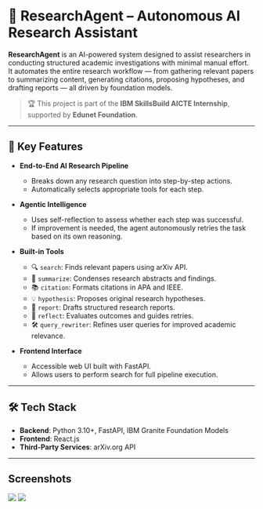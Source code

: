 # 🧠 ResearchAgent – Autonomous AI Research Assistant

**ResearchAgent** is an AI-powered system designed to assist researchers in conducting structured academic investigations with minimal manual effort. It automates the entire research workflow — from gathering relevant papers to summarizing content, generating citations, proposing hypotheses, and drafting reports — all driven by foundation models.

> 🏆 This project is part of the **IBM SkillsBuild AICTE Internship**, supported by **Edunet Foundation**.

---

## 🚀 Key Features

- **End-to-End AI Research Pipeline**
  - Breaks down any research question into step-by-step actions.
  - Automatically selects appropriate tools for each step.

- **Agentic Intelligence**
  - Uses self-reflection to assess whether each step was successful.
  - If improvement is needed, the agent autonomously retries the task based on its own reasoning.

- **Built-in Tools**
  - 🔍 `search`: Finds relevant papers using arXiv API.
  - 📄 `summarize`: Condenses research abstracts and findings.
  - 📚 `citation`: Formats citations in APA and IEEE.
  - 💡 `hypothesis`: Proposes original research hypotheses.
  - 📝 `report`: Drafts structured research reports.
  - 🧠 `reflect`: Evaluates outcomes and guides retries.
  - 🛠 `query_rewriter`: Refines user queries for improved academic relevance.

- **Frontend Interface**
  - Accessible web UI built with FastAPI.
  - Allows users to perform search for full pipeline execution.

---

## 🛠 Tech Stack

- **Backend**: Python 3.10+, FastAPI, IBM Granite Foundation Models
- **Frontend**: React.js
- **Third-Party Services**: arXiv.org API

---

## Screenshots
![](https://github.com/Akhil-0190/critical-resource-management/blob/main/image1.png)
![](https://github.com/Akhil-0190/critical-resource-management/blob/main/image2.png)
